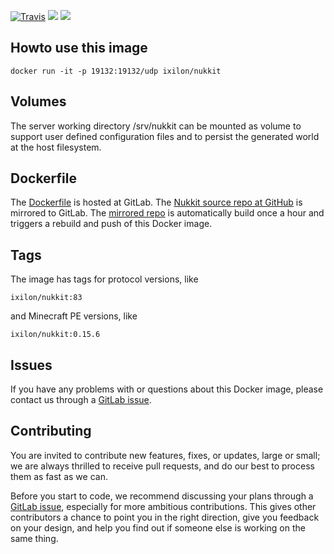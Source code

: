 [![Travis](https://img.shields.io/travis/Nukkit/Nukkit.svg?style=flat)](https://travis-ci.org/Nukkit/Nukkit)
[![](https://gitlab.com/ixilon/nukkit-docker/raw/badges/version.png)]()
[![](https://gitlab.com/ixilon/nukkit-docker/raw/badges/protocol.png)]()

## Howto use this image ##

    docker run -it -p 19132:19132/udp ixilon/nukkit

## Volumes ##

The server working directory /srv/nukkit can be mounted as volume to support user defined configuration files and to persist the generated world at the host filesystem.

## Dockerfile ##

The [Dockerfile](https://gitlab.com/ixilon/nukkit-docker/blob/master/Dockerfile) is hosted at GitLab.
The [Nukkit source repo at GitHub](https://github.com/Nukkit/Nukkit) is mirrored to GitLab.
The [mirrored repo](https://gitlab.com/ixilon/nukkit) is automatically build once a hour and triggers a rebuild and push of this Docker image.

## Tags ##

The image has tags for protocol versions, like

    ixilon/nukkit:83

and Minecraft PE versions, like

    ixilon/nukkit:0.15.6

## Issues ##

If you have any problems with or questions about this Docker image, please contact us through a [GitLab issue](https://gitlab.com/ixilon/nukkit-docker/issues).

## Contributing ##

You are invited to contribute new features, fixes, or updates, large or small; we are always thrilled to receive pull requests, and do our best to process them as fast as we can.

Before you start to code, we recommend discussing your plans through a [GitLab issue](https://gitlab.com/ixilon/nukkit-docker/issues), especially for more ambitious contributions. This gives other contributors a chance to point you in the right direction, give you feedback on your design, and help you find out if someone else is working on the same thing.